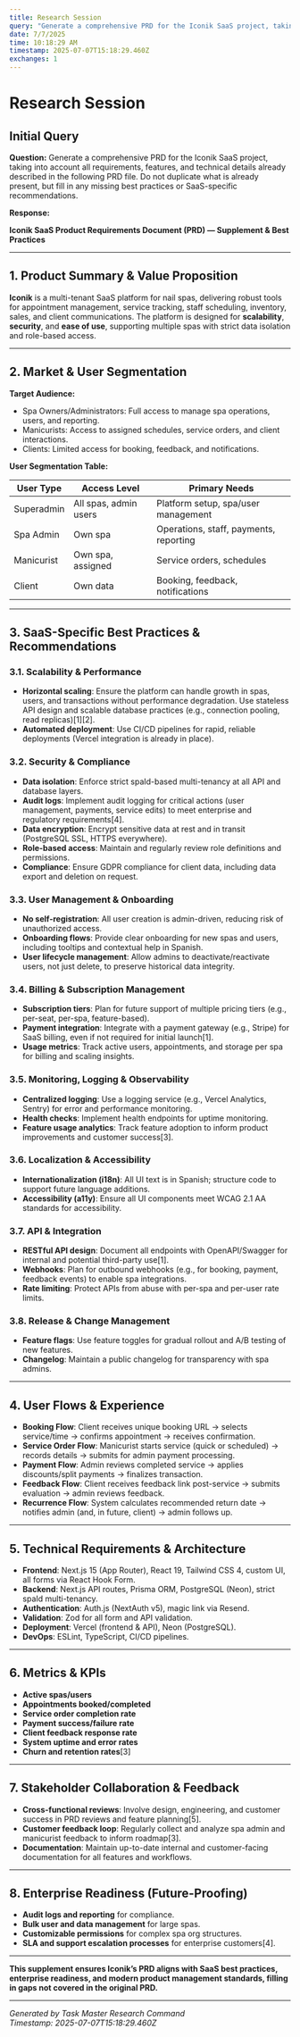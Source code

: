 ```yaml
---
title: Research Session
query: "Generate a comprehensive PRD for the Iconik SaaS project, taking into account all requirements, features, and technical details already described in the following PRD file. Do not duplicate what is already present, but fill in any missing best practices or SaaS-specific recommendations."
date: 7/7/2025
time: 10:18:29 AM
timestamp: 2025-07-07T15:18:29.460Z
exchanges: 1
---
```


# Research Session

## Initial Query

**Question:** Generate a comprehensive PRD for the Iconik SaaS project, taking into account all requirements, features, and technical details already described in the following PRD file. Do not duplicate what is already present, but fill in any missing best practices or SaaS-specific recommendations.

**Response:**

**Iconik SaaS Product Requirements Document (PRD) — Supplement & Best Practices**

---

## 1. Product Summary & Value Proposition

**Iconik** is a multi-tenant SaaS platform for nail spas, delivering robust tools for appointment management, service tracking, staff scheduling, inventory, sales, and client communications. The platform is designed for **scalability**, **security**, and **ease of use**, supporting multiple spas with strict data isolation and role-based access.

---

## 2. Market & User Segmentation

**Target Audience:**
- Spa Owners/Administrators: Full access to manage spa operations, users, and reporting.
- Manicurists: Access to assigned schedules, service orders, and client interactions.
- Clients: Limited access for booking, feedback, and notifications.

**User Segmentation Table:**

| User Type         | Access Level           | Primary Needs                          |
|-------------------|-----------------------|----------------------------------------|
| Superadmin        | All spas, admin users | Platform setup, spa/user management    |
| Spa Admin         | Own spa               | Operations, staff, payments, reporting |
| Manicurist        | Own spa, assigned     | Service orders, schedules              |
| Client            | Own data              | Booking, feedback, notifications       |[3]

---

## 3. SaaS-Specific Best Practices & Recommendations

### 3.1. **Scalability & Performance**
- **Horizontal scaling**: Ensure the platform can handle growth in spas, users, and transactions without performance degradation. Use stateless API design and scalable database practices (e.g., connection pooling, read replicas)[1][2].
- **Automated deployment**: Use CI/CD pipelines for rapid, reliable deployments (Vercel integration is already in place).

### 3.2. **Security & Compliance**
- **Data isolation**: Enforce strict spaId-based multi-tenancy at all API and database layers.
- **Audit logs**: Implement audit logging for critical actions (user management, payments, service edits) to meet enterprise and regulatory requirements[4].
- **Data encryption**: Encrypt sensitive data at rest and in transit (PostgreSQL SSL, HTTPS everywhere).
- **Role-based access**: Maintain and regularly review role definitions and permissions.
- **Compliance**: Ensure GDPR compliance for client data, including data export and deletion on request.

### 3.3. **User Management & Onboarding**
- **No self-registration**: All user creation is admin-driven, reducing risk of unauthorized access.
- **Onboarding flows**: Provide clear onboarding for new spas and users, including tooltips and contextual help in Spanish.
- **User lifecycle management**: Allow admins to deactivate/reactivate users, not just delete, to preserve historical data integrity.

### 3.4. **Billing & Subscription Management**
- **Subscription tiers**: Plan for future support of multiple pricing tiers (e.g., per-seat, per-spa, feature-based).
- **Payment integration**: Integrate with a payment gateway (e.g., Stripe) for SaaS billing, even if not required for initial launch[1].
- **Usage metrics**: Track active users, appointments, and storage per spa for billing and scaling insights.

### 3.5. **Monitoring, Logging & Observability**
- **Centralized logging**: Use a logging service (e.g., Vercel Analytics, Sentry) for error and performance monitoring.
- **Health checks**: Implement health endpoints for uptime monitoring.
- **Feature usage analytics**: Track feature adoption to inform product improvements and customer success[3].

### 3.6. **Localization & Accessibility**
- **Internationalization (i18n)**: All UI text is in Spanish; structure code to support future language additions.
- **Accessibility (a11y)**: Ensure all UI components meet WCAG 2.1 AA standards for accessibility.

### 3.7. **API & Integration**
- **RESTful API design**: Document all endpoints with OpenAPI/Swagger for internal and potential third-party use[1].
- **Webhooks**: Plan for outbound webhooks (e.g., for booking, payment, feedback events) to enable spa integrations.
- **Rate limiting**: Protect APIs from abuse with per-spa and per-user rate limits.

### 3.8. **Release & Change Management**
- **Feature flags**: Use feature toggles for gradual rollout and A/B testing of new features.
- **Changelog**: Maintain a public changelog for transparency with spa admins.

---

## 4. User Flows & Experience

- **Booking Flow**: Client receives unique booking URL → selects service/time → confirms appointment → receives confirmation.
- **Service Order Flow**: Manicurist starts service (quick or scheduled) → records details → submits for admin payment processing.
- **Payment Flow**: Admin reviews completed service → applies discounts/split payments → finalizes transaction.
- **Feedback Flow**: Client receives feedback link post-service → submits evaluation → admin reviews feedback.
- **Recurrence Flow**: System calculates recommended return date → notifies admin (and, in future, client) → admin follows up.

---

## 5. Technical Requirements & Architecture

- **Frontend**: Next.js 15 (App Router), React 19, Tailwind CSS 4, custom UI, all forms via React Hook Form.
- **Backend**: Next.js API routes, Prisma ORM, PostgreSQL (Neon), strict spaId multi-tenancy.
- **Authentication**: Auth.js (NextAuth v5), magic link via Resend.
- **Validation**: Zod for all form and API validation.
- **Deployment**: Vercel (frontend & API), Neon (PostgreSQL).
- **DevOps**: ESLint, TypeScript, CI/CD pipelines.

---

## 6. Metrics & KPIs

- **Active spas/users**
- **Appointments booked/completed**
- **Service order completion rate**
- **Payment success/failure rate**
- **Client feedback response rate**
- **System uptime and error rates**
- **Churn and retention rates**[3]

---

## 7. Stakeholder Collaboration & Feedback

- **Cross-functional reviews**: Involve design, engineering, and customer success in PRD reviews and feature planning[5].
- **Customer feedback loop**: Regularly collect and analyze spa admin and manicurist feedback to inform roadmap[3].
- **Documentation**: Maintain up-to-date internal and customer-facing documentation for all features and workflows.

---

## 8. Enterprise Readiness (Future-Proofing)

- **Audit logs and reporting** for compliance.
- **Bulk user and data management** for large spas.
- **Customizable permissions** for complex spa org structures.
- **SLA and support escalation processes** for enterprise customers[4].

---

**This supplement ensures Iconik’s PRD aligns with SaaS best practices, enterprise readiness, and modern product management standards, filling in gaps not covered in the original PRD.**


---

*Generated by Task Master Research Command*  
*Timestamp: 2025-07-07T15:18:29.460Z*
